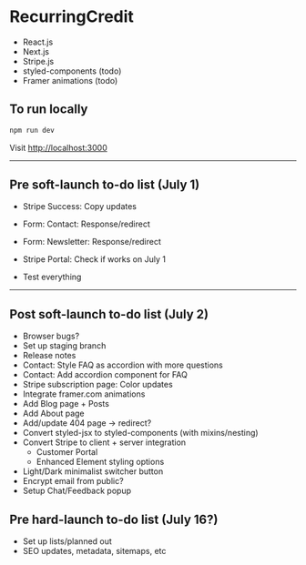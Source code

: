 # RecurringCredit

- React.js
- Next.js
- Stripe.js
- styled-components (todo)
- Framer animations (todo)

## To run locally

```bash
npm run dev
```

Visit [http://localhost:3000](http://localhost:3000)

---

## Pre soft-launch to-do list (July 1)

- Stripe Success: Copy updates

- Form: Contact: Response/redirect
- Form: Newsletter: Response/redirect

- Stripe Portal: Check if works on July 1
- Test everything

---

## Post soft-launch to-do list (July 2)

- Browser bugs?
- Set up staging branch
- Release notes
- Contact: Style FAQ as accordion with more questions
- Contact: Add accordion component for FAQ
- Stripe subscription page: Color updates
- Integrate framer.com animations
- Add Blog page + Posts
- Add About page
- Add/update 404 page -> redirect?
- Convert styled-jsx to styled-components (with mixins/nesting)
- Convert Stripe to client + server integration
  - Customer Portal
  - Enhanced Element styling options
- Light/Dark minimalist switcher button
- Encrypt email from public?
- Setup Chat/Feedback popup

## Pre hard-launch to-do list (July 16?)

- Set up lists/planned out
- SEO updates, metadata, sitemaps, etc
